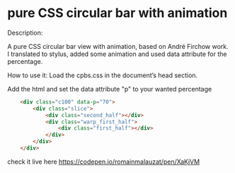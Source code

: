 # pure CSS circular bar with animation

Description:

A pure CSS circular bar view with animation, based on André Firchow work. I translated to stylus, added some animation and used data attribute for the percentage.

How to use it:
	Load the cpbs.css in the document’s head section.

Add the html and set the data attribute "p" to your wanted percentage
```html
	<div class="c100" data-p="70">
		<div class="slice">
			<div class="second_half"></div>
			<div class="warp_first_half">
				<div class="first_half"></div>
			</div>
		</div>
	</div>
```
check it live here
	https://codepen.io/romainmalauzat/pen/XaKjVM